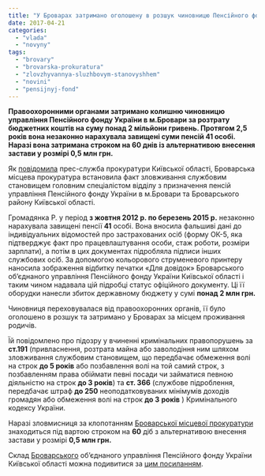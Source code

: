 ```yaml
---
title: "У Броварах затримано оголошену в розшук чиновницю Пенсійного фонду за розтрату 2 млн грн"
date: 2017-04-21
categories: 
  - "vlada"
  - "novyny"
tags: 
  - "brovary"
  - "brovarska-prokuratura"
  - "zlovzhyvannya-sluzhbovym-stanovyshhem"
  - "novini"
  - "pensijnyj-fond"
---
```


**Правоохоронними органами затримано колишню чиновницю управління Пенсійного фонду України в м.Бровари за розтрату бюджетних коштів на суму понад 2 мільйони гривень. Протягом 2,5 років вона незаконно нарахувала завищені суми пенсій 41 особі. Наразі вона затримана строком на 60 днів із альтернативою внесення застави у розмірі 0,5 млн грн.**

Як [повідомила](http://kobl.gp.gov.ua/ua/news.html?_m=publications&_t=rec&id=206507) прес-служба прокуратури Київської області, Броварська місцева прокуратура встановила факт зловживання службовим становищем головним спеціалістом відділу з призначення пенсій управління Пенсійного фонду України в м.Бровари та Броварського району Київської області.

Громадянка Р. у період **з жовтня 2012 р. по березень 2015 р.** незаконно нарахувала завищені пенсії **41** особі. Вона вносила фальшиві дані до індивідуальних відомостей про застрахованих осіб (форму ОК-5, яка підтверджує факт про працевлаштування особи, стаж роботи, розміри зарплати), а потім в цих документах підробляла підписи інших службових осіб. За допомогою кольорового струменевого принтеру наносила зображення відбитку печатки «Для довідок» Броварського об’єднаного управління Пенсійного фонду України Київської області і таким чином надавала цій підробці статус офіційного документу. Ці її оборудки нанесли збиток державному бюджету у сумі **понад 2 млн грн.**

Чиновниця переховувалася від правоохоронних органів, її було оголошено в розшук та затримано у Броварах за місцем проживання родичів.

Їй повідомлено про підозру у вчиненні кримінальних правопорушень за **ст.191** (привласнення, розтрата майна або заволодіння ним шляхом зловживання службовим становищем, що передбачає обмеження волі на строк **до 5 років** або позбавлення волі на той самий строк, з позбавленням права обіймати певні посади чи займатися певною діяльністю на строк **до 3 років**) та **ст. 366** (службове підроблення, передбачає штраф **до 250** неоподатковуваних мінімумів доходів громадян або обмеження волі на строк **до 3** **років** ) Кримінального кодексу України.

Наразі зловмисниця за клопотанням [Броварської місцевої прокуратури](http://brovaru-prokuratura.org.ua/news/povidomleno-pro-pidozru-osobi-yaka-zlovzhivayuchi-svoyim-sluzhbovim-stanovishhem-roztratila-derzhavni-groshovi-koshti-u-rozmiri-ponad-2-mln-grn.html) знаходиться під вартою строком на **60** діб з альтернативою внесення застави у розмірі **0,5 млн грн.**

Склад [Броварського](http://www.brovary-rda.gov.ua/administracia/struktura-rda/upravlinna-pensijnogo-fondu) об’єднаного управління Пенсійного фонду України Київської області можна подивитися за [цим посиланням](https://drive.google.com/file/d/0BzeY3wSuLMy4Z1JsYjN1Qklldkk/view).
